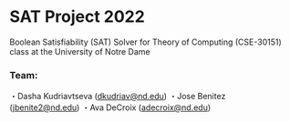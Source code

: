 # SAT Project 2022
Boolean Satisfiability (SAT) Solver for Theory of Computing (CSE-30151) class at the University of Notre Dame

### Team:
・Dasha Kudriavtseva (dkudriav@nd.edu)
・Jose Benitez (jbenite2@nd.edu)
・Ava DeCroix (adecroix@nd.edu)
